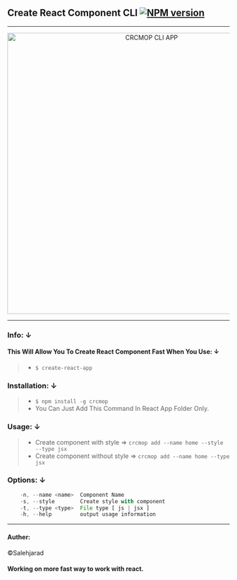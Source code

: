## Create React Component CLI [![NPM version](http://img.shields.io/npm/v/crcmop.svg?colorB=red&longCache=true&style=flat-square)](https://www.npmjs.com/package/crcmop)
--------------
<p align="center">
    <img alt="CRCMOP CLI APP" src="https://image.ibb.co/eFnM2e/crcmop_logo.png" width="638">
</p>

--------------

### Info: &darr;  
#### This Will Allow You To Create React Component Fast When You Use: &darr;  
> * `$ create-react-app`


### Installation: &darr;  

> * `$ npm install -g crcmop`
> * You Can Just Add This Command In React App Folder Only.


### Usage: &darr;  

> * Create component with style => `crcmop add --name home --style --type jsx`
> * Create component without style => `crcmop add --name home --type jsx`


### Options: &darr;  

```js
    -n, --name <name>  Component Name
    -s, --style        Create style with component
    -t, --type <type>  File type [ js | jsx ]
    -h, --help         output usage information
```

---------------

#### Auther:    
&copy;Salehjarad


#### Working on more fast way to work with react.